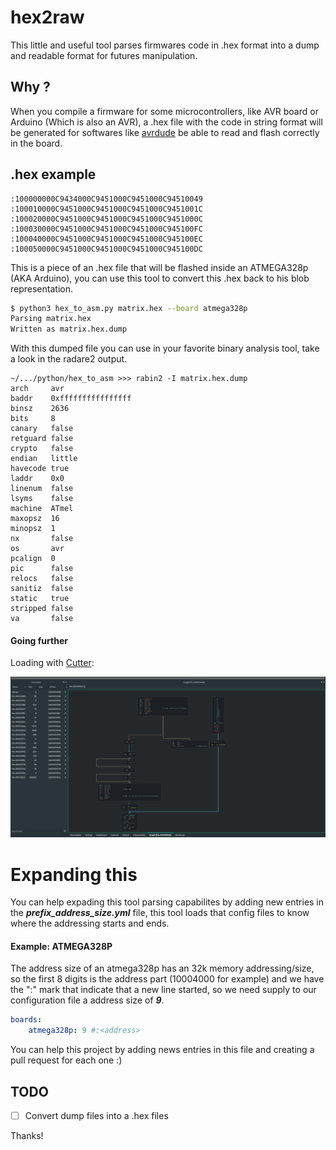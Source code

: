 # hex2raw

This little and useful tool parses firmwares code in .hex format into a dump and readable format for futures manipulation.


## Why ?

When you compile a firmware for some microcontrollers, like AVR board or Arduino (Which is also an AVR), a .hex file with the code in string format will be generated for softwares like [avrdude](https://www.nongnu.org/avrdude/) be able to read and flash correctly in the board.

## .hex example

```
:100000000C9434000C9451000C9451000C94510049
:100010000C9451000C9451000C9451000C9451001C
:100020000C9451000C9451000C9451000C9451000C
:100030000C9451000C9451000C9451000C945100FC
:100040000C9451000C9451000C9451000C945100EC
:100050000C9451000C9451000C9451000C945100DC
```

This is a piece of an .hex file that will be flashed inside an ATMEGA328p (AKA Arduino), you can use this tool to convert this .hex back to his blob representation.

```sh
$ python3 hex_to_asm.py matrix.hex --board atmega328p
Parsing matrix.hex
Written as matrix.hex.dump
```
With this dumped file you can use in your favorite binary analysis tool, take a look in the radare2 output.

```
~/.../python/hex_to_asm >>> rabin2 -I matrix.hex.dump                                                                                                                                                      
arch     avr
baddr    0xffffffffffffffff
binsz    2636
bits     8
canary   false
retguard false
crypto   false
endian   little
havecode true
laddr    0x0
linenum  false
lsyms    false
machine  ATmel
maxopsz  16
minopsz  1
nx       false
os       avr
pcalign  0
pic      false
relocs   false
sanitiz  false
static   true
stripped false
va       false
```

#### Going further

Loading with [Cutter](https://github.com/radareorg/cutter):

![](assets/Cutter.png)


# Expanding this

You can help expading this tool parsing capabilites by adding new entries in the ***prefix_address_size.yml*** file, this tool loads that config files to know where the addressing starts and ends.

####  Example: ATMEGA328P

The address size of an atmega328p has an 32k memory addressing/size, so the first 8 digits is the address part (10004000 for example) and we have the ":" mark that indicate that a new line started, so we need supply to our configuration file a address size of  ***9***.

```yaml
boards:
    atmega328p: 9 #:<address>
```

You can help this project by adding news entries in this file and creating a pull request for each one :)



## TODO

- [ ] Convert dump files into a .hex files 

Thanks!


